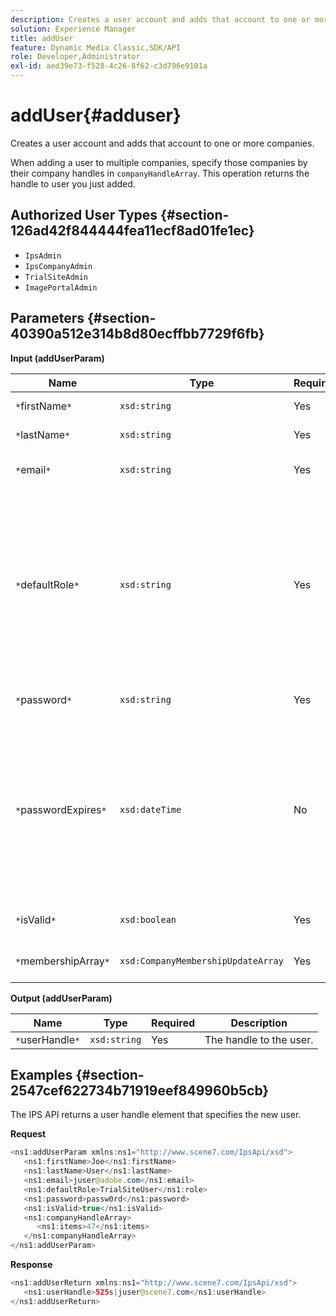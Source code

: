 ```yaml
---
description: Creates a user account and adds that account to one or more companies.
solution: Experience Manager
title: addUser
feature: Dynamic Media Classic,SDK/API
role: Developer,Administrator
exl-id: aed39e73-f528-4c26-8f62-c3d796e9101a
---
```

# addUser{#adduser}

Creates a user account and adds that account to one or more companies.

 When adding a user to multiple companies, specify those companies by their company handles in `companyHandleArray`. This operation returns the handle to user you just added. 

## Authorized User Types {#section-126ad42f844444fea11ecf8ad01fe1ec}

* `IpsAdmin` 
* `IpsCompanyAdmin` 
* `TrialSiteAdmin` 
* `ImagePortalAdmin`

## Parameters {#section-40390a512e314b8d80ecffbb7729f6fb}

**Input (addUserParam)** 

|  Name  | Type  | Required  | Description  |
|---|---|---|---|
|  `*`firstName`*`  | `xsd:string`  | Yes  | The user's first name.  |
|  `*`lastName`*`  | `xsd:string`  | Yes  | The user's last name.  |
|  `*`email`*`  | `xsd:string`  | Yes  | The user's email address.  |
|  `*`defaultRole`*`  | `xsd:string`  | Yes  |Sets the role for a user in each company they belong to. Note, however, the `IpsAdmin` role overrides other per-company settings.  |
|  `*`password`*`  | `xsd:string`  | Yes  | Sets the user's password  |
|  `*`passwordExpires`*`  | `xsd:dateTime`  | No  | Sets the password expiration period. Provide the time zone when passing in the request. Time zones are adjusted to Central Time.  |
|  `*`isValid`*`  | `xsd:boolean`  | Yes  | Determines if the user is valid.  |
|  `*`membershipArray`*`  | `xsd:CompanyMembershipUpdateArray`  | Yes  | An array of company handles.  |

**Output (addUserParam)** 

|  Name  | Type  | Required  | Description  |
|---|---|---|---|
|  `*`userHandle`*`  | `xsd:string`  | Yes  | The handle to the user.  |

## Examples {#section-2547cef622734b71919eef849960b5cb}

The IPS API returns a user handle element that specifies the new user.

**Request**

```java
<ns1:addUserParam xmlns:ns1="http://www.scene7.com/IpsApi/xsd">
   <ns1:firstName>Joe</ns1:firstName>
   <ns1:lastName>User</ns1:lastName>
   <ns1:email>juser@adobe.com</ns1:email>
   <ns1:defaultRole>TrialSiteUser</ns1:role>
   <ns1:password>passw0rd</ns1:password>
   <ns1:isValid>true</ns1:isValid>
   <ns1:companyHandleArray>
      <ns1:items>47</ns1:items>
   </ns1:companyHandleArray>
</ns1:addUserParam>
```

**Response** 

```java
<ns1:addUserReturn xmlns:ns1="http://www.scene7.com/IpsApi/xsd">
   <ns1:userHandle>525s|juser@scene7.com</ns1:userHandle>
</ns1:addUserReturn>
```
